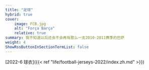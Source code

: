```yaml
---
title: "足球"
hybrid: true
cover:
    image: FCB.jpg
    alt: "Força Barça"
    relative: true
summary: 我不知道以后还会不会再有那么一支2010-2011赛季的巴萨
weight: 4
ShowRssButtonInSectionTermList: false
---
```


[2022-6 球衣]({{< ref "life/football-jerseys-2022/index.zh.md" >}})